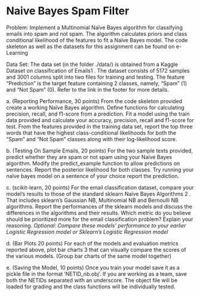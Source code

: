 # Naive Bayes Spam Filter
Problem: Implement a Multinomial Naïve Bayes algorithm for classifying emails into spam and not 
spam. The algorithm calculates priors and class conditional likelihood of the features to fit a Naïve Bayes 
model. The code skeleton as well as the datasets for this assignment can be found on e-Learning

Data Set: The data set (in the folder ./data/) is obtained from a Kaggle Dataset on classification of 
Emails1
. The dataset consists of 5172 samples and 3001 columns split into two files for training and
testing. The feature “Prediction” is the target feature containing 2 classes, namely, “Spam” (1) and “Not 
Spam” (0). Refer to the link in the footer for more details.

a. (Reporting Performance, 30 points) From the code skeleton provided create a working Naïve
Bayes algorithm. Define functions for calculating precision, recall, and f1-score from a prediction. 
Fit a model using the train data provided and calculate your accuracy, precision, recall and f1-score 
for test. From the features provided in the training data set, report the top three words that have the 
highest class-conditional likelihoods for both the “Spam” and “Not Spam” classes along with their
log-likelihood score.


b. (Testing On Sample Emails, 20 points) For the two sample texts provided, predict whether they 
are spam or not spam using your Naïve Bayes algorithm. Modify the predict_example function to 
allow predictions on sentences. Report the posterior likelihood for both classes. Try running your 
naïve bayes model on a sentence of your choice report the prediction.


c. (scikit-learn, 20 points) For the email classification dataset, compare your model’s results to 
those of the standard sklearn Naïve Bayes Algorithms
2 . That includes sklearn’s Gaussian NB, 
Multinomial NB and Bernoulli NB algorithms. Report the performances of the sklearn models and 
discuss the differences in the algorithms and their results. Which metric do you believe should be
prioritized more for the email classification problem? Explain your reasoning.
*Optional: Compare these models’ performance to your earlier Logistic Regression model or Sklearn’s Logistic
Regression model*


d. (Bar Plots 20 points) For each of the models and evaluation metrics reported above, plot bar 
charts
3 that can visually compare the scores of the various models. (Group bar charts of the same 
model together)


e. (Saving the Model, 10 points) Once you train your model save it as a pickle file in the format 
‘NETID_nb.obj’. If you are working as a team, save both the NETIDs separated with an underscore. 
The object file will be loaded for grading and the class functions will be individually tested.
